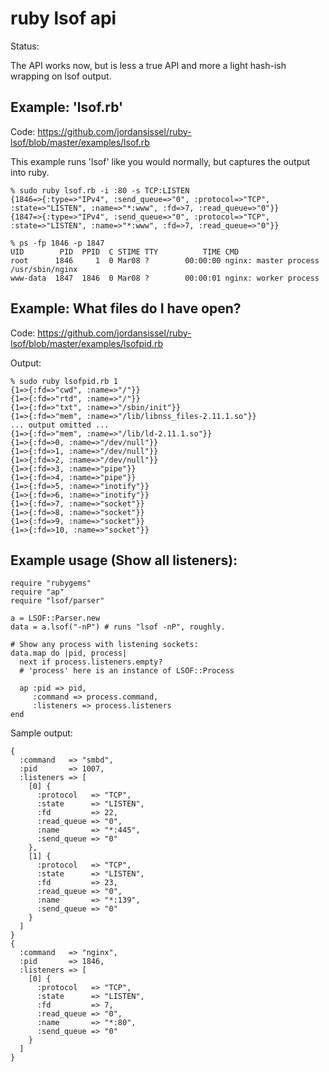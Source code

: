 # ruby lsof api

Status:

The API works now, but is less a true API and more a light hash-ish wrapping on
lsof output.

## Example: 'lsof.rb'

Code: <https://github.com/jordansissel/ruby-lsof/blob/master/examples/lsof.rb>

This example runs 'lsof' like you would normally, but captures the output into
ruby.

    % sudo ruby lsof.rb -i :80 -s TCP:LISTEN
    {1846=>{:type=>"IPv4", :send_queue=>"0", :protocol=>"TCP", :state=>"LISTEN", :name=>"*:www", :fd=>7, :read_queue=>"0"}}
    {1847=>{:type=>"IPv4", :send_queue=>"0", :protocol=>"TCP", :state=>"LISTEN", :name=>"*:www", :fd=>7, :read_queue=>"0"}}

    % ps -fp 1846 -p 1847
    UID        PID  PPID  C STIME TTY          TIME CMD
    root      1846     1  0 Mar08 ?        00:00:00 nginx: master process /usr/sbin/nginx
    www-data  1847  1846  0 Mar08 ?        00:00:01 nginx: worker process

## Example: What files do I have open?

Code: <https://github.com/jordansissel/ruby-lsof/blob/master/examples/lsofpid.rb>

Output:

    % sudo ruby lsofpid.rb 1
    {1=>{:fd=>"cwd", :name=>"/"}}
    {1=>{:fd=>"rtd", :name=>"/"}}
    {1=>{:fd=>"txt", :name=>"/sbin/init"}}
    {1=>{:fd=>"mem", :name=>"/lib/libnss_files-2.11.1.so"}}
    ... output omitted ...
    {1=>{:fd=>"mem", :name=>"/lib/ld-2.11.1.so"}}
    {1=>{:fd=>0, :name=>"/dev/null"}}
    {1=>{:fd=>1, :name=>"/dev/null"}}
    {1=>{:fd=>2, :name=>"/dev/null"}}
    {1=>{:fd=>3, :name=>"pipe"}}
    {1=>{:fd=>4, :name=>"pipe"}}
    {1=>{:fd=>5, :name=>"inotify"}}
    {1=>{:fd=>6, :name=>"inotify"}}
    {1=>{:fd=>7, :name=>"socket"}}
    {1=>{:fd=>8, :name=>"socket"}}
    {1=>{:fd=>9, :name=>"socket"}}
    {1=>{:fd=>10, :name=>"socket"}}


## Example usage (Show all listeners):

    require "rubygems" 
    require "ap" 
    require "lsof/parser" 

    a = LSOF::Parser.new 
    data = a.lsof("-nP") # runs "lsof -nP", roughly.

    # Show any process with listening sockets:
    data.map do |pid, process|
      next if process.listeners.empty?
      # 'process' here is an instance of LSOF::Process

      ap :pid => pid,
         :command => process.command,
         :listeners => process.listeners
    end
  
Sample output:

    {
      :command   => "smbd",
      :pid       => 1007,
      :listeners => [
        [0] {
          :protocol   => "TCP",
          :state      => "LISTEN",
          :fd         => 22,
          :read_queue => "0",
          :name       => "*:445",
          :send_queue => "0"
        },
        [1] {
          :protocol   => "TCP",
          :state      => "LISTEN",
          :fd         => 23,
          :read_queue => "0",
          :name       => "*:139",
          :send_queue => "0"
        }
      ]
    }
    {
      :command   => "nginx",
      :pid       => 1846,
      :listeners => [
        [0] {
          :protocol   => "TCP",
          :state      => "LISTEN",
          :fd         => 7,
          :read_queue => "0",
          :name       => "*:80",
          :send_queue => "0"
        }
      ]
    }


